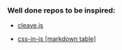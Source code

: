 ### Well done repos to be inspired:
* [cleave.js](https://github.com/nosir/cleave.js/)

* [css-in-js [markdown table]](https://github.com/MicheleBertoli/css-in-js)

